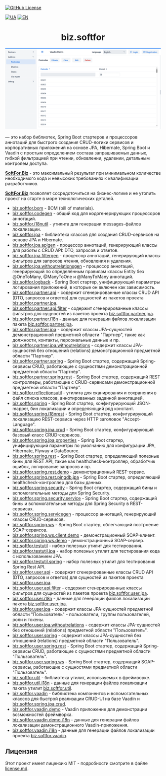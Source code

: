 [![GitHub License](https://img.shields.io/github/license/ovsyannykov/biz.softfor)](license.md)

[![UA](https://img.shields.io/badge/UA-yellow)](readme.ua.md)
[![EN](https://img.shields.io/badge/EN-blue)](readme.md)

<h1 align="center">biz.softfor</h1>

![Demo](biz.softfor.vaadin.demo/doc/images/readme.png)

— это набор библиотек, Spring Boot стартеров и процессоров аннотаций для
быстрого создания CRUD-логики сервисов и корпоративных приложений на основе
JPA, Hibernate, Spring Boot и Vaadin c простым определением состава
запрашиваемых данных, гибкой фильтрацией при чтении, обновлении, удалении,
детальным контролем доступа.

**[SoftFor.Biz](http://softfor.biz)** - это максимальный результат при
минимальном количестве необходимого кода и невысоких требованиях к квалификации
разработчиков.

**[SoftFor.Biz](http://softfor.biz)** позволяет сосредоточиться на бизнес-логике
и не утопить проект на старте в море технологических деталей.

- [biz.softfor.bom](biz.softfor.bom) - BOM (bill of materials).
- [biz.softfor.codegen](biz.softfor.codegen) - общий код для кодогенерирующих
процессоров аннотаций.
- [biz.softfor.i18nutil](biz.softfor.i18nutil) - утилита для генерации
messages-файлов локализации.
- [biz.softfor.jpa](biz.softfor.jpa) - библиотека классов для создания
CRUD-сервисов на основе JPA и Hibernate.
- [biz.softfor.jpa.apigen](biz.softfor.jpa.apigen) - процессор аннотаций,
генерирующий классы для работы с CRUD API: DTO, запросов и ответов.
- [biz.softfor.jpa.filtergen](biz.softfor.jpa.filtergen) - процессор аннотаций,
генерирующий классы фильтров для запросов чтения, обновления и удаления.
- [biz.softfor.jpa.withoutrelationsgen](biz.softfor.jpa.withoutrelationsgen) -
процессор аннотаций, генерирующий по определённым правилам классы Entity без
@OneToMany, @ManyToOne и @ManyToMany аннотаций.
- [biz.softfor.logback](biz.softfor.logback) - Spring Boot стартер,
унифицирующий параметры логирования приложений, в которые он включен как
зависимость.
- [biz.softfor.partner.api](biz.softfor.partner.api) - содержит сгенерированные
классы CRUD API (DTO, запросов и ответов) для сущностей из пакетов проекта
[biz.softfor.partner.jpa](biz.softfor.partner.jpa).
- [biz.softfor.partner.api.filter](biz.softfor.partner.api.filter) - содержит
сгенерированные классы фильтров для сущностей из пакетов проекта
[biz.softfor.partner.jpa](biz.softfor.partner.jpa).
- [biz.softfor.partner.i18n](biz.softfor.partner.i18n) - данные для генерации
файлов локализации пакета [biz.softfor.partner.jpa](biz.softfor.partner.jpa).
- [biz.softfor.partner.jpa](biz.softfor.partner.jpa) - содержит классы
JPA-сущностей демонстрационной предметной области "Партнер", такие как должности,
контакты, персональные данные и пр.
- [biz.softfor.partner.jpa.withoutrelations](biz.softfor.partner.jpa.withoutrelations) -
содержит классы JPA-сущностей без отношений (relations) демонстрационной
предметной области "Партнер".
- [biz.softfor.partner.spring](biz.softfor.partner.spring) - Spring Boot стартер,
содержащий Spring-сервисы CRUD, работающие с сущностями демонстрационной
предметной области "Партнёр".
- [biz.softfor.partner.spring.rest](biz.softfor.partner.spring.rest) - Spring
Boot стартер, содержащий REST контроллеры, работающие с CRUD-сервисами
демонстрационной предметной области "Партнёр".
- [biz.softfor.reflectionsutil](biz.softfor.reflectionsutil) - утилита для
сканирования и сохранения в файл списка классов, аннотированных заданной
аннотацией.
- [biz.softfor.spring](biz.softfor.spring) - Spring Boot стартер,
конфигурирующий JSON-mapper, бин локализации и определяющий ряд констант.
- [biz.softfor.spring.i18nrest](biz.softfor.spring.i18nrest) - Spring Boot
стартер, конфигурирующий локализацию REST-сервиса через HTTP заголовок
"Accept-Language".
- [biz.softfor.spring.jpa.crud](biz.softfor.spring.jpa.crud) - Spring Boot
стартер, конфигурирующий базовый класс CRUD-сервисов.
- [biz.softfor.spring.jpa.properties](biz.softfor.spring.jpa.properties) -
Spring Boot стартер, унифицирующий параметры по умолчанию для конфигурации
JPA, Hibernate, Flyway и DataSource.
- [biz.softfor.spring.rest](biz.softfor.spring.rest) - Spring Boot стартер,
определяющий полезные бины для REST API, такие как healthcheck-контроллер,
обработчик ошибок, логирование запросов и пр.
- [biz.softfor.spring.rest.demo](biz.softfor.spring.rest.demo) -
демонстрационный REST-сервис.
- [biz.softfor.spring.rest.pingdb.jpa](biz.softfor.spring.rest.pingdb.jpa) -
Spring Boot стартер, определяющий healthcheck-контроллер для базы данных.
- [biz.softfor.spring.security](biz.softfor.spring.security) - Spring Boot
стартер, содержащий бины и вспомогательные методы для Spring Security.
- [biz.softfor.spring.security.service](biz.softfor.spring.security.service) -
Spring Boot стартер, содержащий бины и вспомогательные методы для Spring
Security в REST-сервисах.
- [biz.softfor.spring.servicegen](biz.softfor.spring.servicegen) - процессор
аннотаций, генерирующий классы CRUD-сервисов.
- [biz.softfor.spring.ws](biz.softfor.spring.ws) - Spring Boot стартер,
облегчающий построение SOAP-сервисов.
- [biz.softfor.spring.ws.client.demo](biz.softfor.spring.ws.client.demo) -
демонстрационный SOAP-клиент.
- [biz.softfor.spring.ws.demo](biz.softfor.spring.ws.demo) - демонстрационный
SOAP-сервер.
- [biz.softfor.testutil](biz.softfor.testutil) - набор полезных утилит для
тестирования.
- [biz.softfor.testutil.jpa](biz.softfor.testutil.jpa) - набор полезных утилит
для тестирования кода с использованием JPA.
- [biz.softfor.testutil.spring](biz.softfor.testutil.spring) - набор полезных
утилит для тестирования Spring Rest API.
- [biz.softfor.user.api](biz.softfor.user.api) - содержит сгенерированные
классы CRUD API (DTO, запросов и ответов) для сущностей из пакетов проекта
[biz.softfor.user.jpa](biz.softfor.user.jpa).
- [biz.softfor.user.api.filter](biz.softfor.user.api.filter) - содержит
сгенерированные классы фильтров для сущностей из пакетов проекта
[biz.softfor.user.jpa](biz.softfor.user.jpa).
- [biz.softfor.user.i18n](biz.softfor.user.i18n) - данные для генерации файлов
локализации пакета [biz.softfor.user.jpa](biz.softfor.user.jpa).
- [biz.softfor.user.jpa](biz.softfor.user.jpa) - содержит классы JPA-сущностей
предметной области "Пользователь" - пользователи, группы пользователей, роли и
токены.
- [biz.softfor.user.jpa.withoutrelations](biz.softfor.user.jpa.withoutrelations) -
содержит классы JPA-сущностей без отношений (relations) предметной области
"Пользователь".
- [biz.softfor.user.spring](biz.softfor.user.spring) - содержит классы
JPA-сущностей без отношений (relations) предметной области "Пользователь".
- [biz.softfor.user.spring.rest](biz.softfor.user.spring.rest) - Spring Boot
стартер, содержащий Spring-сервисы CRUD, работающие с сущностями предметной
области "Пользователь".
- [biz.softfor.user.spring.ws](biz.softfor.user.spring.ws) - Spring Boot стартер,
содержащий SOAP-сервисы, работающие с сущностями предметной области
"Пользователь".
- [biz.softfor.util](biz.softfor.util) - библиотека утилит, используемых в
фреймворке.
- [biz.softfor.util.i18n](biz.softfor.util.i18n) - данные для генерации файлов
локализации пакета утилит [biz.softfor.util](biz.softfor.util).
- [biz.softfor.vaadin](biz.softfor.vaadin) - библиотека компонентов и
вспомогательных классов для быстрой реализации CRUD-UI на базе Vaadin и
[biz.softfor.spring.jpa.crud](biz.softfor.spring.jpa.crud).
- [biz.softfor.vaadin.demo](biz.softfor.vaadin.demo) - Vaadin приложение для
демонстрации возможностей фреймворка.
- [biz.softfor.vaadin.demo.i18n](biz.softfor.vaadin.demo.i18n) - данные для
генерации файлов локализации демонстрационного Vaadin-приложения.
- [biz.softfor.vaadin.i18n](biz.softfor.vaadin.i18n) - данные для генерации
файлов локализации проекта [biz.softfor.vaadin](biz.softfor.vaadin).

## Лицензия

Этот проект имеет лицензию MIT - подробности смотрите в файле [license.md](license.md).
